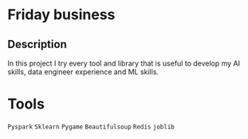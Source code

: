 # Friday business

## Description

In this project I try every tool and library that is useful to develop my AI skills, data engineer experience and ML skills.


Tools
==================

`Pyspark`
`Sklearn`
`Pygame`
`Beautifulsoup`
`Redis`
`joblib`
